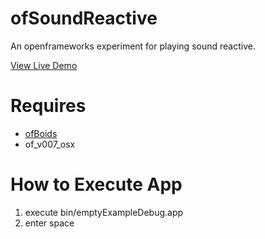ofSoundReactive
================

An openframeworks experiment for playing sound reactive.

[View Live Demo](https://vimeo.com/41078447)


Requires
========

* [ofBoids](https://github.com/after12am/ofxBoids)
* of_v007_osx


How to Execute App
==================

1. execute bin/emptyExampleDebug.app
2. enter space
